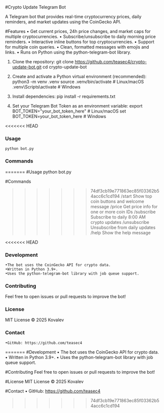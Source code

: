 #Crypto Update Telegram Bot

A Telegram bot that provides real-time cryptocurrency prices, daily reminders, and market updates using the CoinGecko API.

#Features
•	Get current prices, 24h price changes, and market caps for multiple cryptocurrencies.
•	Subscribe/unsubscribe to daily morning price reminders.
•	Interactive inline buttons for top cryptocurrencies.
•	Support for multiple coin queries.
•	Clean, formatted messages with emojis and links.
•	Runs on Python using the python-telegram-bot library.

1.	Clone the repository:
        git clone https://github.com/teasec4/crypto-update-bot.git
        cd crypto-update-bot

2.	Create and activate a Python virtual environment (recommended):
        python3 -m venv .venv
        source .venv/bin/activate  # Linux/macOS
        .venv\Scripts\activate     # Windows

3.	Install dependencies:
        pip install -r requirements.txt

4.	Set your Telegram Bot Token as an environment variable:
        export BOT_TOKEN="your_bot_token_here"  # Linux/macOS
        set BOT_TOKEN=your_bot_token_here       # Windows

<<<<<<< HEAD
### Usage
    python bot.py

### Commands
=======
#Usage
    python bot.py

#Commands
>>>>>>> 74df3cb19e771863ec85f03362b54acc6c1cd194
/start  Show top coin buttons and welcome message
/price <ids> Get price info for one or more coin IDs
/subscribe Subscribe to daily 8:00 AM crypto updates
/unsubscribe Unsubscribe from daily updates
/help Show the help message

<<<<<<< HEAD
### Development
	•The bot uses the CoinGecko API for crypto data.
	•Written in Python 3.9+.
	•Uses the python-telegram-bot library with job queue support.

### Contributing
Feel free to open issues or pull requests to improve the bot!

### License
MIT License © 2025 Kovalev

### Contact
	•GitHub: https://github.com/teasec4
=======
#Development
•	The bot uses the CoinGecko API for crypto data.
•	Written in Python 3.9+.
•	Uses the python-telegram-bot library with job queue support.

#Contributing
Feel free to open issues or pull requests to improve the bot!

#License
MIT License © 2025 Kovalev

#Contact
•	GitHub: https://github.com/teasec4
>>>>>>> 74df3cb19e771863ec85f03362b54acc6c1cd194

